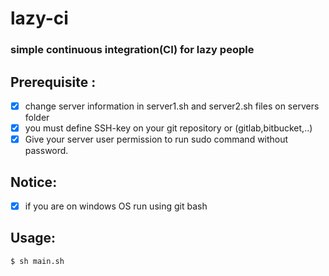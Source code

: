 # lazy-ci
### simple continuous integration(CI) for lazy people 

## Prerequisite :
- [x] change server information in server1.sh and server2.sh files on servers folder
- [x] you must define SSH-key on your git repository or (gitlab,bitbucket,..)
- [x] Give your server user permission to run sudo command without password.

## Notice:
- [x] if you are on windows OS run using git bash

## Usage:

```
$ sh main.sh

```


